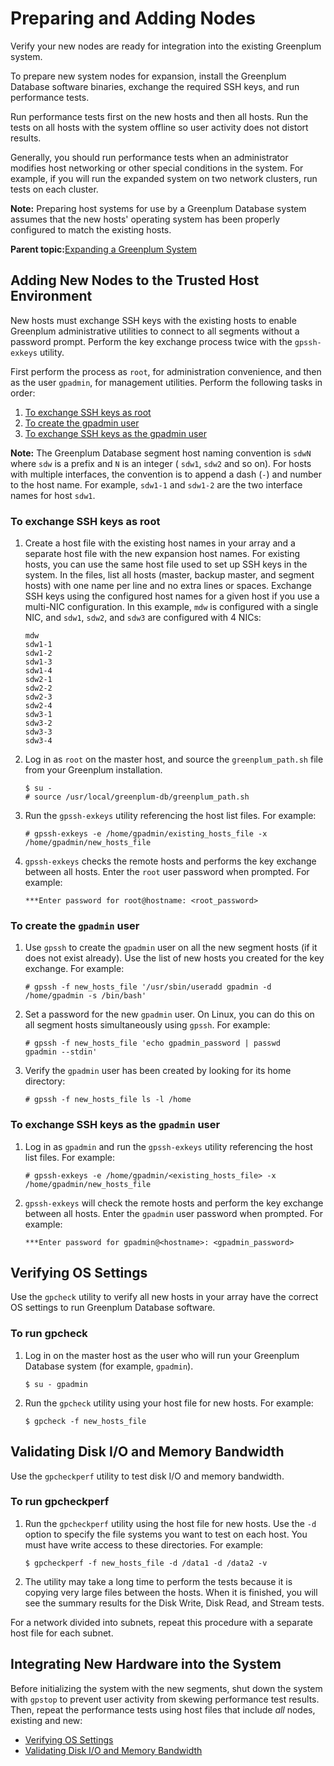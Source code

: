 # Preparing and Adding Nodes 

Verify your new nodes are ready for integration into the existing Greenplum system.

To prepare new system nodes for expansion, install the Greenplum Database software binaries, exchange the required SSH keys, and run performance tests.

Run performance tests first on the new hosts and then all hosts. Run the tests on all hosts with the system offline so user activity does not distort results.

Generally, you should run performance tests when an administrator modifies host networking or other special conditions in the system. For example, if you will run the expanded system on two network clusters, run tests on each cluster.

**Note:** Preparing host systems for use by a Greenplum Database system assumes that the new hosts' operating system has been properly configured to match the existing hosts.

**Parent topic:**[Expanding a Greenplum System](../expand/expand-main.html)

## Adding New Nodes to the Trusted Host Environment 

New hosts must exchange SSH keys with the existing hosts to enable Greenplum administrative utilities to connect to all segments without a password prompt. Perform the key exchange process twice with the `gpssh-exkeys` utility.

First perform the process as `root`, for administration convenience, and then as the user `gpadmin`, for management utilities. Perform the following tasks in order:

1.  [To exchange SSH keys as root](#no160715)
2.  [To create the gpadmin user](#no160595)
3.  [To exchange SSH keys as the gpadmin user](#sshexch_gpadmin)

**Note:** The Greenplum Database segment host naming convention is `sdwN` where `sdw` is a prefix and `N` is an integer \( `sdw1`, `sdw2` and so on\). For hosts with multiple interfaces, the convention is to append a dash \(`-`\) and number to the host name. For example, `sdw1-1` and `sdw1-2` are the two interface names for host `sdw1`.

### To exchange SSH keys as root 

1.  Create a host file with the existing host names in your array and a separate host file with the new expansion host names. For existing hosts, you can use the same host file used to set up SSH keys in the system. In the files, list all hosts \(master, backup master, and segment hosts\) with one name per line and no extra lines or spaces. Exchange SSH keys using the configured host names for a given host if you use a multi-NIC configuration. In this example, `mdw` is configured with a single NIC, and `sdw1`, `sdw2`, and `sdw3` are configured with 4 NICs:

    ```
    mdw
    sdw1-1
    sdw1-2
    sdw1-3
    sdw1-4
    sdw2-1
    sdw2-2
    sdw2-3
    sdw2-4
    sdw3-1
    sdw3-2
    sdw3-3
    sdw3-4
    ```

2.  Log in as `root` on the master host, and source the `greenplum_path.sh` file from your Greenplum installation.

    ```
    $ su - 
    # source /usr/local/greenplum-db/greenplum_path.sh
    ```

3.  Run the `gpssh-exkeys` utility referencing the host list files. For example:

    ```
    # gpssh-exkeys -e /home/gpadmin/existing_hosts_file -x 
    /home/gpadmin/new_hosts_file
    ```

4.  `gpssh-exkeys` checks the remote hosts and performs the key exchange between all hosts. Enter the `root` user password when prompted. For example:

    ```
    ***Enter password for root@hostname: <root_password>
    ```


### To create the `gpadmin` user 

1.  Use `gpssh` to create the `gpadmin` user on all the new segment hosts \(if it does not exist already\). Use the list of new hosts you created for the key exchange. For example:

    ```
    # gpssh -f new_hosts_file '/usr/sbin/useradd gpadmin -d 
    /home/gpadmin -s /bin/bash'
    ```

2.  Set a password for the new `gpadmin` user. On Linux, you can do this on all segment hosts simultaneously using `gpssh`. For example:

    ```
    # gpssh -f new_hosts_file 'echo gpadmin_password | passwd 
    gpadmin --stdin'
    ```

3.  Verify the `gpadmin` user has been created by looking for its home directory:

    ```
    # gpssh -f new_hosts_file ls -l /home
    ```


### To exchange SSH keys as the `gpadmin` user 

1.  Log in as `gpadmin` and run the `gpssh-exkeys` utility referencing the host list files. For example:

    ```
    # gpssh-exkeys -e /home/gpadmin/<existing_hosts_file> -x 
    /home/gpadmin/new_hosts_file
    ```

2.  `gpssh-exkeys` will check the remote hosts and perform the key exchange between all hosts. Enter the `gpadmin` user password when prompted. For example:

    ```
    ***Enter password for gpadmin@<hostname>: <gpadmin_password>
    ```


## Verifying OS Settings 

Use the `gpcheck` utility to verify all new hosts in your array have the correct OS settings to run Greenplum Database software.

### To run gpcheck 

1.  Log in on the master host as the user who will run your Greenplum Database system \(for example, `gpadmin`\).

    ```
    $ su - gpadmin
    ```

2.  Run the `gpcheck` utility using your host file for new hosts. For example:

    ```
    $ gpcheck -f new_hosts_file
    ```


## Validating Disk I/O and Memory Bandwidth 

Use the `gpcheckperf` utility to test disk I/O and memory bandwidth.

### To run gpcheckperf 

1.  Run the `gpcheckperf` utility using the host file for new hosts. Use the `-d` option to specify the file systems you want to test on each host. You must have write access to these directories. For example:

    ```
    $ gpcheckperf -f new_hosts_file -d /data1 -d /data2 -v 
    ```

2.  The utility may take a long time to perform the tests because it is copying very large files between the hosts. When it is finished, you will see the summary results for the Disk Write, Disk Read, and Stream tests.

For a network divided into subnets, repeat this procedure with a separate host file for each subnet.

## Integrating New Hardware into the System 

Before initializing the system with the new segments, shut down the system with `gpstop` to prevent user activity from skewing performance test results. Then, repeat the performance tests using host files that include *all* nodes, existing and new:

-   [Verifying OS Settings](#topic19)
-   [Validating Disk I/O and Memory Bandwidth](#topic20)

